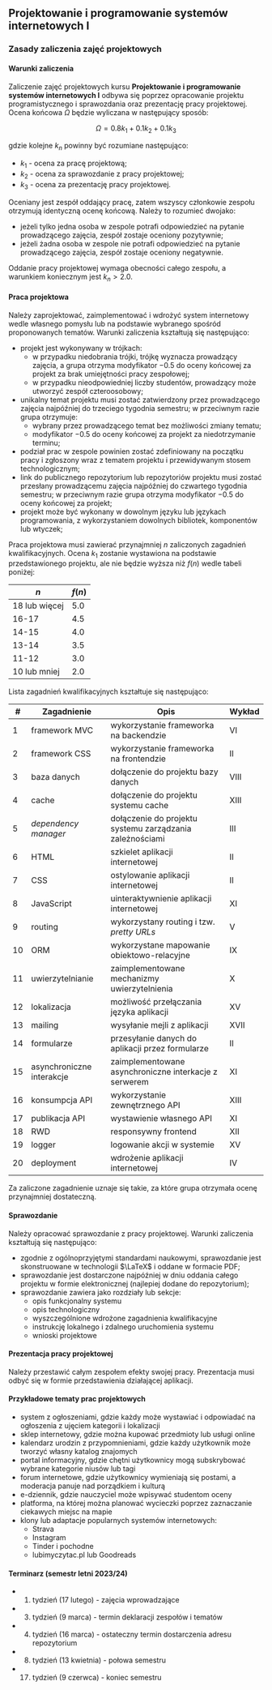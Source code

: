 ## Projektowanie i programowanie systemów internetowych I
### Zasady zaliczenia zajęć projektowych

#### Warunki zaliczenia

Zaliczenie zajęć projektowych kursu **Projektowanie i programowanie systemów internetowych I** odbywa się poprzez opracowanie projektu programistycznego i sprawozdania oraz prezentację pracy projektowej. Ocena końcowa $\Omega$ będzie wyliczana w następujący sposób:

$$ \Omega = 0.8k_1 + 0.1k_2 + 0.1k_3 $$

gdzie kolejne $k_n$ powinny być rozumiane następująco:

- $k_1$ - ocena za pracę projektową;
- $k_2$ - ocena za sprawozdanie z pracy projektowej;
- $k_3$ - ocena za prezentację pracy projektowej.

Oceniany jest zespół oddający pracę, zatem wszyscy członkowie zespołu otrzymują identyczną ocenę końcową. Należy to rozumieć dwojako:
- jeżeli tylko jedna osoba w zespole potrafi odpowiedzieć na pytanie prowadzącego zajęcia, zespół zostaje oceniony pozytywnie;
- jeżeli żadna osoba w zespole nie potrafi odpowiedzieć na pytanie prowadzącego zajęcia, zespół zostaje oceniony negatywnie.

Oddanie pracy projektowej wymaga obecności całego zespołu, a warunkiem koniecznym jest $k_n > 2.0$.

#### Praca projektowa

Należy zaprojektować, zaimplementować i wdrożyć system internetowy wedle własnego pomysłu lub na podstawie wybranego spośród proponowanych tematów. Warunki zaliczenia kształtują się następująco:
- projekt jest wykonywany w trójkach:
    - w przypadku niedobrania trójki, trójkę wyznacza prowadzący zajęcia, a grupa otrzyma modyfikator $-0.5$ do oceny końcowej za projekt za brak umiejętności pracy zespołowej;
    - w przypadku nieodpowiedniej liczby studentów, prowadzący może utworzyć zespół czteroosobowy;
- unikalny temat projektu musi zostać zatwierdzony przez prowadzącego zajęcia najpóźniej do trzeciego tygodnia semestru; w przeciwnym razie grupa otrzymuje:
    - wybrany przez prowadzącego temat bez możliwości zmiany tematu;
    - modyfikator $-0.5$ do oceny końcowej za projekt za niedotrzymanie terminu;
- podział prac w zespole powinien zostać zdefiniowany na początku pracy i zgłoszony wraz z tematem projektu i przewidywanym stosem technologicznym;
- link do publicznego repozytorium lub repozytoriów projektu musi zostać przesłany prowadzącemu zajęcia najpóźniej do czwartego tygodnia semestru; w przeciwnym razie grupa otrzyma modyfikator $-0.5$ do oceny końcowej za projekt; 
- projekt może być wykonany w dowolnym języku lub językach programowania, z wykorzystaniem dowolnych bibliotek, komponentów lub wtyczek;

Praca projektowa musi zawierać przynajmniej $n$ zaliczonych zagadnień kwalifikacyjnych. Ocena $k_1$ zostanie wystawiona na podstawie przedstawionego projektu, ale nie będzie wyższa niż $f(n)$ wedle tabeli poniżej:

| $n$           | $f(n)$ |
|---------------|--------|
| 18 lub więcej | 5.0    |
| 16-17         | 4.5    |
| 14-15         | 4.0    |
| 13-14         | 3.5    |
| 11-12         | 3.0    |
| 10 lub mniej  | 2.0    |

Lista zagadnień kwalifikacyjnych kształtuje się następująco:

| #  | Zagadnienie               | Opis                                                     | Wykład |
|----|---------------------------|----------------------------------------------------------|--------|
| 1  | framework MVC             | wykorzystanie frameworka na backendzie                   | VI     |
| 2  | framework CSS             | wykorzystanie frameworka na frontendzie                  | II     |
| 3  | baza danych               | dołączenie do projektu bazy danych                       | VIII   |
| 4  | cache                     | dołączenie do projektu systemu cache                     | XIII   |
| 5  | _dependency manager_      | dołączenie do projektu systemu zarządzania zależnościami | III    |
| 6  | HTML                      | szkielet aplikacji internetowej                          | II     |
| 7  | CSS                       | ostylowanie aplikacji internetowej                       | II     |
| 8  | JavaScript                | uinteraktywnienie aplikacji internetowej                 | XI     |
| 9  | routing                   | wykorzystany routing i tzw. _pretty URLs_                | V      |
| 10 | ORM                       | wykorzystane mapowanie obiektowo-relacyjne               | IX     |
| 11 | uwierzytelnianie          | zaimplementowane mechanizmy uwierzytelnienia             | X      |
| 12 | lokalizacja               | możliwość przełączania języka aplikacji                  | XV     |
| 13 | mailing                   | wysyłanie mejli z aplikacji                              | XVII   |
| 14 | formularze                | przesyłanie danych do aplikacji przez formularze         | II     |
| 15 | asynchroniczne interakcje | zaimplementowane asynchroniczne interkacje z serwerem    | XI     |
| 16 | konsumpcja API            | wykorzystanie zewnętrznego API                           | XIII   |
| 17 | publikacja API            | wystawienie własnego API                                 | XI     |
| 18 | RWD                       | responsywny frontend                                     | XII    |
| 19 | logger                    | logowanie akcji w systemie                               | XV     |
| 20 | deployment                | wdrożenie aplikacji internetowej                         | IV     |

Za zaliczone zagadnienie uznaje się takie, za które grupa otrzymała ocenę przynajmniej dostateczną.

#### Sprawozdanie
Należy opracować sprawozdanie z pracy projektowej. Warunki zaliczenia kształtują się następująco:
- zgodnie z ogólnoprzyjętymi standardami naukowymi, sprawozdanie jest skonstruowane w technologii $\LaTeX$ i oddane w formacie PDF;
- sprawozdanie jest dostarczone najpóźniej w dniu oddania całego projektu w formie elektronicznej (najlepiej dodane do repozytorium);
- sprawozdanie zawiera jako rozdziały lub sekcje:
    - opis funkcjonalny systemu
    - opis technologiczny
    - wyszczególnione wdrożone zagadnienia kwalifikacyjne
    - instrukcję lokalnego i zdalnego uruchomienia systemu
    - wnioski projektowe

#### Prezentacja pracy projektowej
Należy przestawić całym zespołem efekty swojej pracy. Prezentacja musi odbyć się w formie przedstawienia działającej aplikacji.

#### Przykładowe tematy prac projektowych
- system z ogłoszeniami, gdzie każdy może wystawiać i odpowiadać na ogłoszenia z ujęciem kategorii i lokalizacji
- sklep internetowy, gdzie można kupować przedmioty lub usługi online
- kalendarz urodzin z przypomnieniami, gdzie każdy użytkownik może tworzyć własny katalog znajomych
- portal informacyjny, gdzie chętni użytkownicy mogą subskrybować wybrane kategorie niusów lub tagi
- forum internetowe, gdzie użytkownicy wymieniają się postami, a moderacja panuje nad porządkiem i kulturą
- e-dziennik, gdzie nauczyciel może wpisywać studentom oceny
- platforma, na której można planować wycieczki poprzez zaznaczanie ciekawych miejsc na mapie
- klony lub adaptacje popularnych systemów internetowych:
    - Strava
    - Instagram
    - Tinder i pochodne
    - lubimyczytac.pl lub Goodreads

#### Terminarz (semestr letni 2023/24)
- 1. tydzień (17 lutego) - zajęcia wprowadzające
- 3. tydzień (9 marca) - termin deklaracji zespołów i tematów
- 4. tydzień (16 marca) - ostateczny termin dostarczenia adresu repozytorium
- 8. tydzień (13 kwietnia) - połowa semestru
- 17. tydzień (9 czerwca) - koniec semestru
